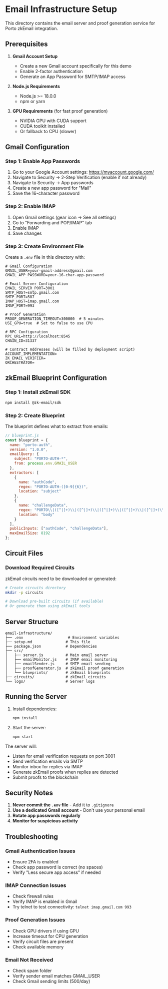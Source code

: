 # Email Infrastructure Setup

This directory contains the email server and proof generation service for Porto zkEmail integration.

## Prerequisites

1. **Gmail Account Setup**
   - Create a new Gmail account specifically for this demo
   - Enable 2-factor authentication
   - Generate an App Password for SMTP/IMAP access

2. **Node.js Requirements**
   - Node.js >= 18.0.0
   - npm or yarn

3. **GPU Requirements** (for fast proof generation)
   - NVIDIA GPU with CUDA support
   - CUDA toolkit installed
   - Or fallback to CPU (slower)

## Gmail Configuration

### Step 1: Enable App Passwords

1. Go to your Google Account settings: https://myaccount.google.com/
2. Navigate to Security → 2-Step Verification (enable if not already)
3. Navigate to Security → App passwords
4. Create a new app password for "Mail"
5. Save the 16-character password

### Step 2: Enable IMAP

1. Open Gmail settings (gear icon → See all settings)
2. Go to "Forwarding and POP/IMAP" tab
3. Enable IMAP
4. Save changes

### Step 3: Create Environment File

Create a `.env` file in this directory with:

```env
# Gmail Configuration
GMAIL_USER=your-gmail-address@gmail.com
GMAIL_APP_PASSWORD=your-16-char-app-password

# Email Server Configuration
EMAIL_SERVER_PORT=3001
SMTP_HOST=smtp.gmail.com
SMTP_PORT=587
IMAP_HOST=imap.gmail.com
IMAP_PORT=993

# Proof Generation
PROOF_GENERATION_TIMEOUT=300000  # 5 minutes
USE_GPU=true  # Set to false to use CPU

# RPC Configuration
RPC_URL=http://localhost:8545
CHAIN_ID=31337

# Contract Addresses (will be filled by deployment script)
ACCOUNT_IMPLEMENTATION=
ZK_EMAIL_VERIFIER=
ORCHESTRATOR=
```

## zkEmail Blueprint Configuration

### Step 1: Install zkEmail SDK

```bash
npm install @zk-email/sdk
```

### Step 2: Create Blueprint

The blueprint defines what to extract from emails:

```javascript
// blueprint.js
const blueprint = {
  name: "porto-auth",
  version: "1.0.0",
  emailQuery: {
    subject: "PORTO-AUTH-*",
    from: process.env.GMAIL_USER
  },
  extractors: [
    {
      name: "authCode",
      regex: "PORTO-AUTH-([0-9]{6})",
      location: "subject"
    },
    {
      name: "challengeData",
      regex: "PORTO\\|([^|]+)\\|([^|]+)\\|([^|]+)\\|([^|]+)\\|([^|]+)\\|([^|]+)\\|([^|]+)",
      location: "body"
    }
  ],
  publicInputs: ["authCode", "challengeData"],
  maxEmailSize: 8192
};
```

## Circuit Files

### Download Required Circuits

zkEmail circuits need to be downloaded or generated:

```bash
# Create circuits directory
mkdir -p circuits

# Download pre-built circuits (if available)
# Or generate them using zkEmail tools
```

## Server Structure

```
email-infrastructure/
├── .env                    # Environment variables
├── setup.md               # This file
├── package.json           # Dependencies
├── src/
│   ├── server.js          # Main email server
│   ├── emailMonitor.js    # IMAP email monitoring
│   ├── emailSender.js     # SMTP email sending
│   ├── proofGenerator.js  # zkEmail proof generation
│   └── blueprints/        # zkEmail blueprints
├── circuits/              # zkEmail circuits
└── logs/                  # Server logs
```

## Running the Server

1. Install dependencies:
   ```bash
   npm install
   ```

2. Start the server:
   ```bash
   npm start
   ```

The server will:
- Listen for email verification requests on port 3001
- Send verification emails via SMTP
- Monitor inbox for replies via IMAP
- Generate zkEmail proofs when replies are detected
- Submit proofs to the blockchain

## Security Notes

1. **Never commit the `.env` file** - Add it to `.gitignore`
2. **Use a dedicated Gmail account** - Don't use your personal email
3. **Rotate app passwords regularly**
4. **Monitor for suspicious activity**

## Troubleshooting

### Gmail Authentication Issues
- Ensure 2FA is enabled
- Check app password is correct (no spaces)
- Verify "Less secure app access" if needed

### IMAP Connection Issues
- Check firewall rules
- Verify IMAP is enabled in Gmail
- Try telnet to test connectivity: `telnet imap.gmail.com 993`

### Proof Generation Issues
- Check GPU drivers if using GPU
- Increase timeout for CPU generation
- Verify circuit files are present
- Check available memory

### Email Not Received
- Check spam folder
- Verify sender email matches GMAIL_USER
- Check Gmail sending limits (500/day)